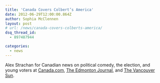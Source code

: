 ```yaml
---
title: 'Canada Covers Colbert’s America'
date: 2012-06-29T12:00:00.864Z
author: Sophia McClennen
layout: post
# url: /news/canada-covers-colberts-america/
dsq_thread_id:
  - 897487944

categories: 
  - news
---
```

Alex Strachan for Canadian news on political comedy, the election, and young voters at [Canada.com][1], [The Edmonton Journal][2], and [The Vancouver Sun][3].

<div>
  <div>
    <img src="https://mail.google.com/mail/u/0/images/cleardot.gif" alt="" />
  </div>
</div>

 [1]: https://www.canada.com/entertainment/Latenight+comics+blur+newsentertainment+divide/7418983/story.html
 [2]: https://www.edmontonjournal.com/entertainment/Latenight+comics+blur+news+entertainment/7421501/story.html
 [3]: https://www.vancouversun.com/entertainment/television/Young+American+voters+turning+Comedy+Central/7417666/story.html